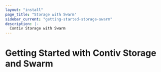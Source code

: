 ```yaml
---
layout: "install"
page_title: "Storage with Swarm"
sidebar_current: "getting-started-storage-swarm"
description: |-
  Contiv Storage with Swarm
---
```


# Getting Started with Contiv Storage and Swarm

